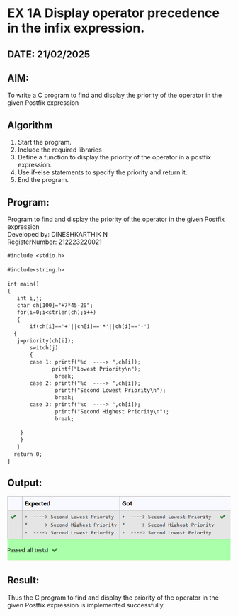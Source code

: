 # EX 1A Display operator precedence in the infix expression.
## DATE: 21/02/2025
## AIM:
To write a C program to find and display the priority of the operator in the given Postfix expression

## Algorithm
1. Start the program.
2. Include the required libraries
3. Define a function to display the priority of the operator in a postfix expression.
4. Use if-else statements to specify the priority and return it.
5. End the program. 

## Program:

Program to find and display the priority of the operator in the given Postfix expression <br> 
Developed by: DINESHKARTHIK N <br>
RegisterNumber: 212223220021  <br>

```
#include <stdio.h>

#include<string.h>

int main()
{
   int i,j;
   char ch[100]="+7*45-20";
   for(i=0;i<strlen(ch);i++)
   {
       if(ch[i]=='+'||ch[i]=='*'||ch[i]=='-')
  {
   j=priority(ch[i]);
       switch(j)
       {
       case 1: printf("%c  ----> ",ch[i]);
              printf("Lowest Priority\n");
               break;
       case 2: printf("%c  ----> ",ch[i]);
               printf("Second Lowest Priority\n");
               break;
       case 3: printf("%c  ----> ",ch[i]);
               printf("Second Highest Priority\n");
               break;
  
    }
    }
   }
  return 0;
}

```

## Output:

![1748712100841](image/Ex1-Find-and-display-the-priority-of-the-operator-in-the-given-Postfix-expression/1748712100841.png)
## Result:
Thus the C program to find and display the priority of the operator in the given Postfix expression is implemented successfully
